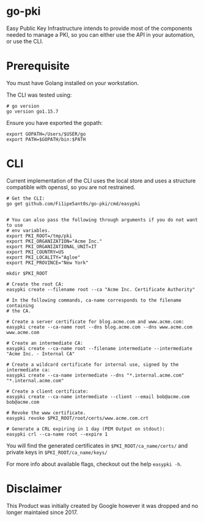 go-pki
======

Easy Public Key Infrastructure intends to provide most of the components needed
to manage a PKI, so you can either use the API in your automation, or use the
CLI.

# Prerequisite  

You must have Golang installed on your workstation.  

The CLI was tested using:  

```
# go version
go version go1.15.7
```

Ensure you have exported the gopath:

```
export GOPATH=/Users/$USER/go
export PATH=$GOPATH/bin:$PATH
```

# CLI

Current implementation of the CLI uses the local store and uses a structure
compatible with openssl, so you are not restrained.

```
# Get the CLI:
go get github.com/Fi1ipe5ant0s/go-pki/cmd/easypki


# You can also pass the following through arguments if you do not want to use
# env variables.
export PKI_ROOT=/tmp/pki
export PKI_ORGANIZATION="Acme Inc."
export PKI_ORGANIZATIONAL_UNIT=IT
export PKI_COUNTRY=US
export PKI_LOCALITY="Agloe"
export PKI_PROVINCE="New York"

mkdir $PKI_ROOT

# Create the root CA:
easypki create --filename root --ca "Acme Inc. Certificate Authority"

# In the following commands, ca-name corresponds to the filename containing
# the CA.

# Create a server certificate for blog.acme.com and www.acme.com:
easypki create --ca-name root --dns blog.acme.com --dns www.acme.com www.acme.com

# Create an intermediate CA:
easypki create --ca-name root --filename intermediate --intermediate "Acme Inc. - Internal CA"

# Create a wildcard certificate for internal use, signed by the intermediate ca:
easypki create --ca-name intermediate --dns "*.internal.acme.com" "*.internal.acme.com"

# Create a client certificate:
easypki create --ca-name intermediate --client --email bob@acme.com bob@acme.com

# Revoke the www certificate.
easypki revoke $PKI_ROOT/root/certs/www.acme.com.crt

# Generate a CRL expiring in 1 day (PEM Output on stdout):
easypki crl --ca-name root --expire 1
```
You will find the generated certificates in `$PKI_ROOT/ca_name/certs/` and
private keys in `$PKI_ROOT/ca_name/keys/`

For more info about available flags, checkout out the help `easypki -h`.

# Disclaimer

This Product was initially created by Google however it was dropped and no longer maintaied since 2017.
